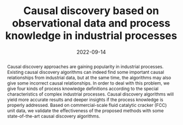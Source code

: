 ---
title: "Causal discovery based on observational data and process knowledge in industrial processes"
authors: ['Liang Cao', 'Jianping Su', 'Yixiu Wang', 'Yankai Cao', 'Lim C Siang', 'Jin Li', 'Jack Nicholas Saddler', 'Bhushan Gopaluni']
publication_types: ['article-journal']
publication: "*Industrial & Engineering Chemistry Research 61, 14272-14283*"
abstract: " Causal discovery approaches are gaining popularity in industrial processes. Existing causal discovery algorithms can indeed find some important causal relationships from industrial data, but at the same time, the algorithms may also give some incorrect causal relationships. In order to deal with this problem, we give four kinds of process knowledge definitions according to the special characteristics of complex industrial processes. Causal discovery algorithms will yield more accurate results and deeper insights if the process knowledge is properly addressed. Based on commercial-scale fluid catalytic cracker (FCC) unit data, we validate the effectiveness of the proposed methods with some state-of-the-art causal discovery algorithms."
date: "2022-09-14"
url_pdf: "https://dais.chbe.ubc.ca/assets/preprints/2022J6_IECR_Cao.pdf"
featured: false
projects: []
slides: ""
---